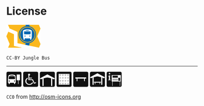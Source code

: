 # License

![jungle bus header for vapour trail](junglebus_vapourtrail_header.png)

`CC-BY Jungle Bus`

---

<img src='bus.svg' heigth='40px' width='40px' /> <img src='wheelchair.svg' heigth='40px' width='40px' /> <img src='shelter.svg' heigth='40px' width='40px' /> <img src='tactile.svg' heigth='40px' width='40px' /> <img src='bench.svg' heigth='40px' width='40px' /> <img src='shelter_bench.svg' heigth='40px' width='40px' /> <img src='departures.svg' heigth='40px' width='40px' />

`CC0` from http://osm-icons.org
